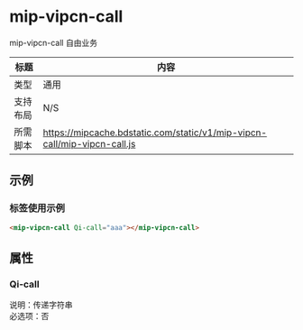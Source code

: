 # mip-vipcn-call
mip-vipcn-call 自由业务

标题|内容
----|----
类型|通用
支持布局|N/S
所需脚本|https://mipcache.bdstatic.com/static/v1/mip-vipcn-call/mip-vipcn-call.js   

## 示例

### 标签使用示例
```html
<mip-vipcn-call Qi-call="aaa"></mip-vipcn-call>
```

## 属性

### Qi-call

说明：传递字符串  
必选项：否  
